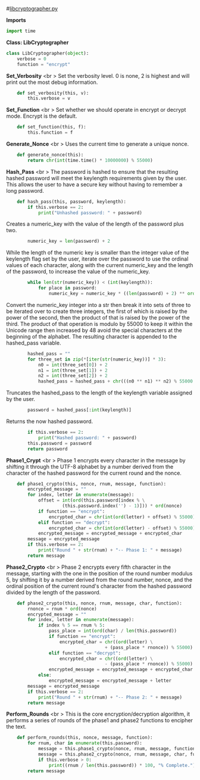 #[libcryptographer.py](#libcryptographer.py "save:")

__Imports__
```python
import time
```

__Class: LibCryptographer__
```python
class LibCryptographer(object):
    verbose = 0
    function = "encrypt"
```

__Set_Verbosity__ <br \>
Set the verbosity level. 0 is none, 2 is highest and will print out the most debug information.
```python
    def set_verbosity(this, v):
        this.verbose = v
```

__Set_Function__ <br \>
Set whether we should operate in encrypt or decrypt mode.  Encrypt is the default. 
```python
    def set_function(this, f):
        this.function = f
```

__Generate_Nonce__ <br \>
Uses the current time to generate a unique nonce.
```python
    def generate_nonce(this):
        return chr(int(time.time() * 10000000) % 55000)
```

__Hash_Pass__ <br \>
The password is hashed to ensure that the resulting hashed password will meet the keylength requirements given by the user. This allows the user to have a secure key without having to remember a long password.
```python
    def hash_pass(this, password, keylength):
        if this.verbose == 2:
            print("Unhashed password: " + password)
```
Creates a numeric_key with the value of the length of the password plus two.
```python
        numeric_key = len(password) + 2
```
While the length of the numeric key is smaller than the integer value of the keylength flag set by the user, iterate over the password to use the ordinal values of each character, along with the current numeric_key and the length of the password, to increase the value of the numeric_key.
```python
        while len(str(numeric_key)) < (int(keylength)):
            for place in password:
                numeric_key = numeric_key * ((len(password) + 2) ** ord(place))
```
Convert the numeric_key integer into a str then break it into sets of three to be iterated over to create three integers, the first of which is raised by the power of the second, then the product of that is raised by the power of the third. The product of that operation is modulo by 55000 to keep it within the Unicode range then increased by 48 avoid the special characters at the beginning of the alphabet. The resulting character is appended to the hashed_pass variable.
```python
        hashed_pass = ""
        for three_set in zip(*[iter(str(numeric_key))] * 3):
            n0 = int(three_set[0]) + 2
            n1 = int(three_set[1]) + 2
            n2 = int(three_set[2]) + 2
            hashed_pass = hashed_pass + chr(((n0 ** n1) ** n2) % 55000 + 48)
```
Truncates the hashed_pass to the length of the keylength variable assigned by the user.
```python
        password = hashed_pass[:int(keylength)]
```
Returns the now hashed password.
```python
        if this.verbose == 2:
            print("Hashed password: " + password)
        this.password = password
        return password
```

__Phase1_Crypt__ <br \>
Phase 1 encrypts every character in the message by shifting it through the UTF-8 alphabet by a number derived from the character of the hashed password for the current round and the nonce.
```python
    def phase1_crypto(this, nonce, rnum, message, function):
        encrypted_message = ""
        for index, letter in enumerate(message):
            offset = int(ord(this.password[index % \
                     (this.password.index('') - 1)])) * ord(nonce)
            if function == "encrypt":
                encrypted_char = chr(int(ord(letter) + offset) % 55000)
            elif function == "decrypt":
                encrypted_char = chr(int(ord(letter) - offset) % 55000)
            encrypted_message = encrypted_message + encrypted_char
        message = encrypted_message
        if this.verbose == 2:
            print("Round " + str(rnum) + "-- Phase 1: " + message)
        return message
```

__Phase2_Crypto__ <br \>
Phase 2 encrypts every fifth character in the message, starting with the one in the position of the round number modulus 5, by shifting it by a number derived from the round number, nonce, and the ordinal position of the current round's character from the hashed password divided by the length of the password.
```python
    def phase2_crypto(this, nonce, rnum, message, char, function):
        rnonce = rnum * ord(nonce)
        encrypted_message = ""
        for index, letter in enumerate(message):
            if index % 5 == rnum % 5:
                pass_place = int(ord(char) / len(this.password))
                if function == "encrypt":
                    encrypted_char = chr((ord(letter) \
                                     + (pass_place * rnonce)) % 55000)
                elif function == "decrypt":
                    encrypted_char = chr((ord(letter) \
                                     - (pass_place * rnonce)) % 55000)
                encrypted_message = encrypted_message + encrypted_char
            else:
                encrypted_message = encrypted_message + letter
        message = encrypted_message
        if this.verbose == 2:
            print("Round " + str(rnum) + "-- Phase 2: " + message)
        return message
```

__Perform_Rounds__ <br \>
This is the core encryption/decryption algorithm, it performs a series of rounds of the phase1 and phase2 functions to encipher the text.
```python
    def perform_rounds(this, nonce, message, function):
        for rnum, char in enumerate(this.password):
            message = this.phase1_crypto(nonce, rnum, message, function)
            message = this.phase2_crypto(nonce, rnum, message, char, function)
            if this.verbose > 0:
                print((rnum / len(this.password)) * 100, "% Complete.")
        return message
```
